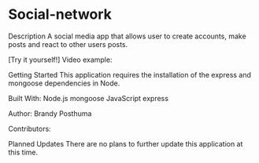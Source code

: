 # Social-network
Description
A social media app that allows user to create accounts, make posts and react to other users posts.

[Try it yourself!]
Video example: 

Getting Started
This application requires the installation of the express and mongoose dependencies in Node.

Built With:
Node.js
mongoose
JavaScript
express

Author:
Brandy Posthuma

Contributors:


Planned Updates
There are no plans to further update this application at this time.
